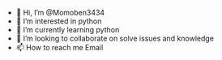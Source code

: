 - 👋 Hi, I’m @Momoben3434
- 👀 I’m interested in python
- 🌱 I’m currently learning python
- 💞️ I’m looking to collaborate on solve issues and knowledge
- 📫 How to reach me Email

<!---
Momoben3434/Momoben3434 is a ✨ special ✨ repository because its `README.md` (this file) appears on your GitHub profile.
You can click the Preview link to take a look at your changes.
--->
